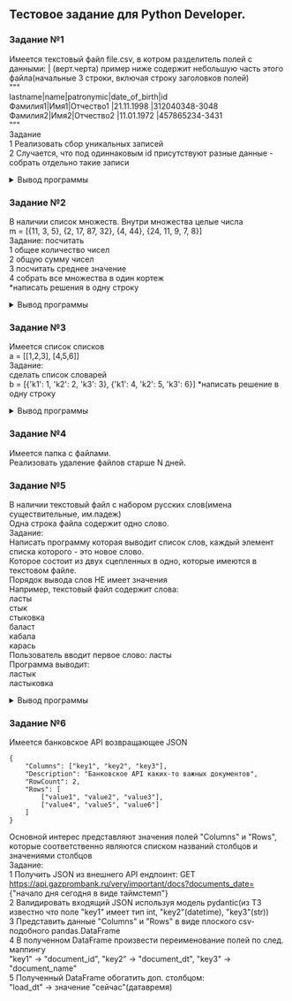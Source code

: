 ## Тестовое задание для Python Developer.

### Задание №1
Имеется текстовый файл file.csv, в котром разделитель полей с данными: | (верт.черта)
пример ниже содержит небольшую часть этого файла(начальные 3 строки, включая строку заголовков полей)  
"""  
lastname|name|patronymic|date_of_birth|id  
Фамилия1|Имя1|Отчество1 |21.11.1998 |312040348-3048  
Фамилия2|Имя2|Отчество2 |11.01.1972 |457865234-3431  
"""  
Задание  
1 Реализовать сбор уникальных записей  
2 Случается, что под одиннаковым id присутствуют разные данные - собрать отдельно такие записи  
<details><summary>Вывод программы</summary>

```
(.venv) PS C:\Python\test_gpb> python 1.py
Уникальные записи:
{'lastname': 'Фамилия1', 'name': 'Имя1', 'patronymic': 'Отчество1 ', 'date_of_birth': '21.11.1998 ', 'id': '312040348-3048'}
{'lastname': 'Фамилия2', 'name': 'Имя2', 'patronymic': 'Отчество2 ', 'date_of_birth': '11.01.1972 ', 'id': '457865234-3431'}

Записи с дублирующимися ID:
ID: 312040348-3048
{'lastname': 'Фамилия3', 'name': 'Имя3', 'patronymic': 'Отчество3 ', 'date_of_birth': '21.11.1998 ', 'id': '312040348-3048'}
{'lastname': 'Фамилия1', 'name': 'Имя1', 'patronymic': 'Отчество1 ', 'date_of_birth': '21.11.1998 ', 'id': '312040348-3048'}
```
</details>

### Задание №2
В наличии список множеств. Внутри множества целые числа  
m = [{11, 3, 5}, {2, 17, 87, 32}, {4, 44}, {24, 11, 9, 7, 8}]  
Задание: посчитать  
1 общее количество чисел  
2 общую сумму чисел  
3 посчитать среднее значение  
4 собрать все множества в один кортеж  
*написать решения в одну строку  

<details><summary>Вывод программы</summary>

```
(.venv) PS C:\Python\test_gpb> python 2.py
Общее количество чисел: 14
Общая сумма чисел: 264
Среднее значение: 18.857142857142858
Все множества в одном кортеже: (32, 2, 3, 4, 5, 7, 8, 9, 11, 44, 17, 87, 24)
```
</details>

### Задание №3  
Имеется список списков  
a = [[1,2,3], [4,5,6]]  
Задание:  
сделать список словарей  
b = [{'k1': 1, 'k2': 2, 'k3': 3}, {'k1': 4, 'k2': 5, 'k3': 6}] 
*написать решение в одну строку  
<details><summary>Вывод программы</summary>

```
(.venv) PS C:\Python\test_gpb> python 3.py
[{'k1': 1, 'k2': 2, 'k3': 3}, {'k1': 4, 'k2': 5, 'k3': 6}]

Решение в одну строчку: [{'k1': 1, 'k2': 2, 'k3': 3}, {'k1': 4, 'k2': 5, 'k3': 6}]
```
</details>

### Задание №4  
Имеется папка с файлами.  
Реализовать удаление файлов старше N дней.  


### Задание №5  
В наличии текстовый файл с набором русских слов(имена существительные, им.падеж)  
Одна строка файла содержит одно слово.  
Задание:  
Написать программу которая выводит список слов, каждый элемент списка которого - это новое слово.  
Которое состоит из двух сцепленных в одно, которые имеются в текстовом файле.  
Порядок вывода слов НЕ имеет значения  
Например, текстовый файл содержит слова:  
ласты  
стык  
стыковка  
баласт  
кабала  
карась  
Пользователь вводит первое слово: ласты  
Программа выводит:  
ластык  
ластыковка  
<details><summary>Вывод программы</summary>

```
(.venv) PS C:\Python\test_gpb> python 5.py
Введите первое слово: пчк
пчкласты
пчкстык
пчкстыковка
пчкбаласт
пчккабала
пчккарась
```
</details>

### Задание №6  
Имеется банковское API возвращающее JSON  
```
{  
    "Columns": ["key1", "key2", "key3"],  
    "Description": "Банковское API каких-то важных документов",  
    "RowCount": 2,  
    "Rows": [  
        ["value1", "value2", "value3"],  
        ["value4", "value5", "value6"]  
    ]  
}
```
Основной интерес представляют значения полей "Columns" и "Rows",
которые соответственно являются списком названий столбцов и значениями столбцов  
Задание:  
1 Получить JSON из внешнего API ендпоинт: 
GET https://api.gazprombank.ru/very/important/docs?documents_date=
{"начало дня сегодня в виде таймстемп"}  
2 Валидировать входящий JSON используя модель pydantic(из ТЗ известно что поле "key1" имеет тип int, "key2"(datetime), "key3"(str))  
3 Представить данные "Columns" и "Rows" в виде плоского csv-подобного pandas.DataFrame  
4 В полученном DataFrame произвести переименование полей по след. маппингу  
"key1" -> "document_id", "key2" -> "document_dt", "key3" -> "document_name"  
5 Полученный DataFrame обогатить доп. столбцом:  
"load_dt" -> значение "сейчас"(датавремя)